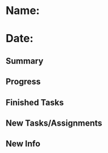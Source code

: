 
<link href="style.css" rel="stylesheet"></link>

# Name:
# Date: 

## Summary

## Progress

## Finished Tasks

## New Tasks/Assignments

## New Info


